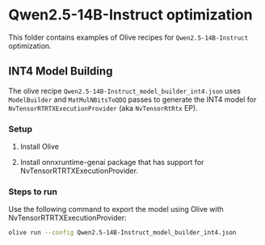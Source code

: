# Qwen2.5-14B-Instruct optimization

This folder contains examples of Olive recipes for `Qwen2.5-14B-Instruct` optimization.

## INT4 Model Building

The olive recipe `Qwen2.5-14B-Instruct_model_builder_int4.json` uses `ModelBuilder` and `MatMulNBitsToQDQ` passes to generate the INT4 model for `NvTensorRTRTXExecutionProvider` (aka `NvTensorRtRtx` EP).

### Setup

1. Install Olive

2. Install onnxruntime-genai package that has support for NvTensorRTRTXExecutionProvider.

### Steps to run

Use the following command to export the model using Olive with NvTensorRTRTXExecutionProvider:

```bash
olive run --config Qwen2.5-14B-Instruct_model_builder_int4.json
```

